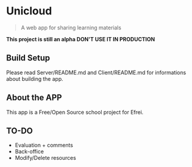# Unicloud

> A web app for sharing learning materials

**This project is still an alpha DON'T USE IT IN PRODUCTION**

## Build Setup

Please read Server/README.md and Client/README.md for informations about building the app.  


## About the APP

This app is a Free/Open Source school project for Efrei.


## TO-DO
* Evaluation + comments
* Back-office
* Modify/Delete resources
